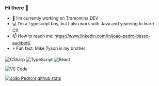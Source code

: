 ### Hi there 👋

- 🔭 I’m currently working on Tramontina DEV
- 💻 I’m a Typescript boy, but I also work with Java and yearning to learn C#
- 📫 How to reach me: https://www.linkedin.com/in/joao-pedro-basso-audibert/
- ⚡ Fun fact: Mike Tyson is my brother

![CSharp](https://img.shields.io/badge/-TypeScript-007ACC?style=flat-square&logo=dotnet&logoColor=white)
![TypeScript](https://img.shields.io/badge/-TypeScript-007ACC?style=flat-square&logo=typescript&logoColor=white)
![React](https://img.shields.io/badge/-React-%23282C34?style=flat-square&logo=react)

![VS Code](https://img.shields.io/badge/-VSCode-%23007ACC?style=flat-square&logo=visual-studio-code)

[![João Pedro's github stats](https://github-readme-stats.vercel.app/api?username=JpAudibert)](https://github.com/JpAudibert)
